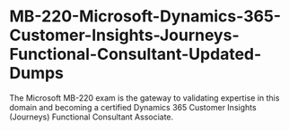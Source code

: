# MB-220-Microsoft-Dynamics-365-Customer-Insights-Journeys-Functional-Consultant-Updated-Dumps
The Microsoft MB-220 exam is the gateway to validating expertise in this domain and becoming a certified Dynamics 365 Customer Insights (Journeys) Functional Consultant Associate. 
